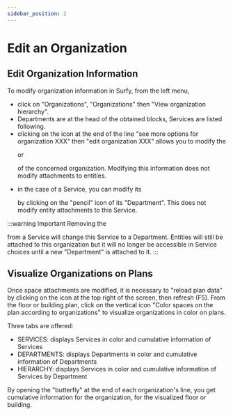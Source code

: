 ```yaml
---
sidebar_position: 2
---
```

# Edit an Organization

## Edit Organization Information

To modify organization information in Surfy, from the left menu,

-   click on "Organizations", "Organizations" then "View organization hierarchy".
-   Departments are at the head of the obtained blocks, Services are listed following.
-   clicking on the icon at the end of the line "see more options for organization XXX" then "edit organization XXX" allows you to modify the <P code="organization:name" /> or <P code="organization:color" /> of the concerned organization. Modifying this information does not modify attachments to entities.
-   in the case of a Service, you can modify its <P code="organization:organization" /> by clicking on the "pencil" icon of its "Department". This does not modify entity attachments to this Service.

:::warning Important
Removing the <P code="organization:organization" /> from a Service will change this Service to a Department.
Entities will still be attached to this organization but it will no longer be accessible in Service choices until a new "Department" is attached to it.
:::

## Visualize Organizations on Plans

Once space attachments are modified, it is necessary to "reload plan data" by clicking on the icon at the top right of the screen, then refresh (F5).
From the floor or building plan, click on the vertical icon "Color spaces on the plan according to organizations" to visualize organizations in color on plans.

Three tabs are offered:
-   SERVICES: displays Services in color and cumulative information of Services
-   DEPARTMENTS: displays Departments in color and cumulative information of Departments
-   HIERARCHY: displays Services in color and cumulative information of Services by Department

By opening the "butterfly" at the end of each organization's line, you get cumulative information for the organization, for the visualized floor or building.
